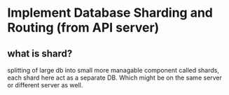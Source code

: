 # Implement Database Sharding and Routing (from API server)

## what is shard?
splitting of large db into small more managable component called shards, each shard here act as a separate DB. 
Which might be on the same server or different server as well.